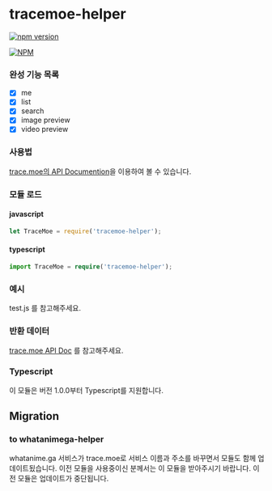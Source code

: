 # tracemoe-helper
[![npm version](https://badge.fury.io/js/tracemoe-helper.svg)](https://badge.fury.io/js/tracemoe-helper)

[![NPM](https://nodei.co/npm/tracemoe-helper.png?downloads=true&downloadRank=true&stars=true)](https://nodei.co/npm/tracemoe-helper/)

### 완성 기능 목록

- [x] me
- [x] list
- [x] search
- [x] image preview
- [x] video preview

### 사용법

[trace.moe의 API Documention](https://soruly.github.io/trace.moe/#/)을 이용하여 볼 수 있습니다.
 
### 모듈 로드
 
#### javascript

```javascript
let TraceMoe = require('tracemoe-helper');
```

#### typescript

```typescript
import TraceMoe = require('tracemoe-helper');
```

### 예시

test.js 를 참고해주세요.

### 반환 데이터

[trace.moe API Doc](https://soruly.github.io/trace.moe/#/) 를 참고해주세요.

### Typescript

이 모듈은 버전 1.0.0부터 Typescript를 지원합니다.

## Migration

### to whatanimega-helper

whatanime.ga 서비스가 trace.moe로 서비스 이름과 주소를 바꾸면서 모듈도 함께 업데이트됬습니다. 이전 모듈을 사용중이신 분께서는 이 모듈을 받아주시기 바랍니다. 이전 모듈은 업데이트가 중단됩니다.